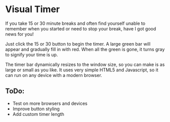# Visual Timer

If you take 15 or 30 minute breaks and often find yourself unable to remember when you started or need to stop your break, have I got good news for you!

Just click the 15 or 30 button to begin the timer. A large green bar will appear and gradually fill in with red. When all the green is gone, it turns gray to signify your time is up. 

The timer bar dynamically resizes to the window size, so you can make is as large or small as you like. It uses very simple HTML5 and Javascript, so it can run on any device with a modern browser. 

## ToDo:
* Test on more browsers and devices
* Improve button styling
* Add custom timer length